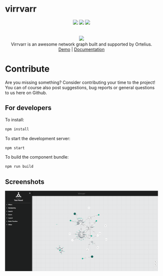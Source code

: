 # virrvarr

<div align="center">
  <img src="https://img.shields.io/github/license/orteliusab/virrvarr" style="display:inline-block;">
  <img src="https://img.shields.io/npm/v/@ortelius/virrvarr?color=1" style="display:inline-block;">
  <img src="https://img.shields.io/badge/code_style-prettier-ff69b4.svg?style=flat-square" style="display:inline-block;">
  <br>
  <br>
  <br>
  <img src="https://www.ortelius.com/wp-content/uploads/2020/05/Ortelius-logo-black.png"/>
  <br>
  Virrvarr is an awesome network graph built and supported by Ortelius.
  <br>
  <a target="_blank" href="https://orteliusab.github.io/virrvarr/bundle/example">Demo</a> | <a target="_blank" href="https://orteliusab.github.io/virrvarr/docs/dist/index.html">Documentation</a>
</div>

# Contribute

Are you missing something? Consider contributing your time to the project! You can of course also post suggestions, bug reports or general questions to us here on Github.

## For developers

To install:

```bash
npm install
```

To start the development server:

```bash
npm start
```

To build the component bundle:

```bash
npm run build
```

## Screenshots

![Screenshot 1](/ss1.PNG?raw=true)
